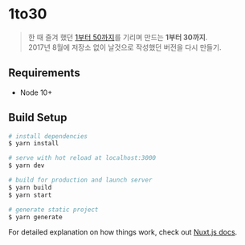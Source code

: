 # 1to30

> 한 때 즐겨 했던 [1부터 50까지](./old-assets/app-icon.png)를 기리며 만드는 **1부터 30까지**.<br>
> 2017년 8월에 저장소 없이 날것으로 작성했던 버전을 다시 만들기.

## Requirements

* Node 10+

## Build Setup

``` bash
# install dependencies
$ yarn install

# serve with hot reload at localhost:3000
$ yarn dev

# build for production and launch server
$ yarn build
$ yarn start

# generate static project
$ yarn generate
```

For detailed explanation on how things work, check out [Nuxt.js docs](https://nuxtjs.org).
